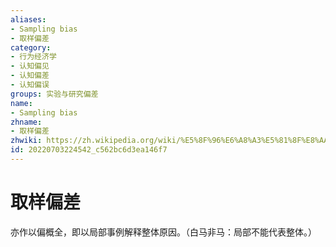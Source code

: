 ```yaml
---
aliases:
- Sampling bias
- 取样偏差
category:
- 行为经济学
- 认知偏见
- 认知偏差
- 认知偏误
groups: 实验与研究偏差
name:
- Sampling bias
zhname:
- 取样偏差
zhwiki: https://zh.wikipedia.org/wiki/%E5%8F%96%E6%A8%A3%E5%81%8F%E8%AA%A4
id: 20220703224542_c562bc6d3ea146f7
---
```


# 取样偏差

亦作以偏概全，即以局部事例解释整体原因。（白马非马：局部不能代表整体。）

